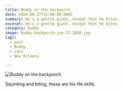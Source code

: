 ```yaml
---
title: Buddy on the backporch
date: 2020-06-17T12:00:00.000Z
summary: He's a gentle giant, except that he bites.
excerpt: He's a gentle giant, except that he bites.
category: buddy
image: buddy-backporch-jun-17-2020.jpg
tags:
  - post 
  - Buddy
  - cats
  - New Orleans

---
```


![Buddy on the backporch](/static/img/buddy/buddy-backporch-jun-17-2020.jpg "Buddy on the backporch")

Squinting and biting, those are his life skills.